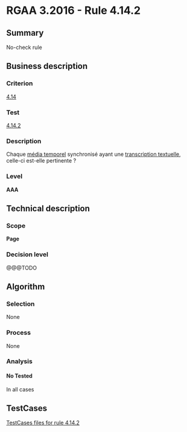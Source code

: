 # RGAA 3.2016 - Rule 4.14.2

## Summary
No-check rule


## Business description

### Criterion
[4.14](http://references.modernisation.gouv.fr/rgaa-accessibilite/criteres.html#crit-4-14)

### Test
[4.14.2](http://references.modernisation.gouv.fr/rgaa-accessibilite/criteres.html#test-4-14-2)

### Description
<div lang="fr">Chaque <a href="http://references.modernisation.gouv.fr/rgaa-accessibilite/glossaire.html#mdia-temporel-type-son-vido-et-synchronis">m&#xE9;dia temporel</a> synchronis&#xE9; ayant une <a href="http://references.modernisation.gouv.fr/rgaa-accessibilite/glossaire.html#transcription-textuelle-media-temporel">transcription textuelle</a>, celle-ci est-elle pertinente&nbsp;?</div>

### Level
**AAA**


## Technical description

### Scope
**Page**

### Decision level
@@@TODO


## Algorithm

### Selection
None

### Process
None

### Analysis

#### No Tested
In all cases


##  TestCases

[TestCases files for rule 4.14.2](https://github.com/Asqatasun/Asqatasun/tree/develop/rules/rules-rgaa3.2016/src/test/resources/testcases/rgaa32016/Rgaa32016Rule041402/)


